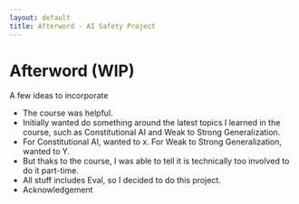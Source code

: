 ```yaml
---
layout: default
title: Afterword - AI Safety Project
---
```


# Afterword (WIP)

A few ideas to incorporate
- The course was helpful.
- Initially wanted do something around the latest topics I learned in the course, such as Constitutional AI and Weak to Strong Generalization.
- For Constitutional AI, wanted to x. For Weak to Strong Generalization, wanted to Y.
- But thaks to the course, I was able to tell it is technically too involved to do it part-time.
- All stuff includes Eval, so I decided to do this project.
- Acknowledgement

<br /> <br />
